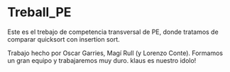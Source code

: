 # Treball_PE

Este es el trebajo de competencia transversal de PE, donde tratamos de comparar quicksort con insertion sort.

Trabajo hecho por Oscar Garries, Magí Rull (y Lorenzo Conte).
Formamos un gran equipo y trabajaremos muy duro.
klaus es nuestro idolo!